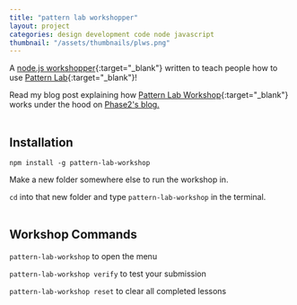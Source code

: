 ```yaml
---
title: "pattern lab workshopper"
layout: project
categories: design development code node javascript
thumbnail: "/assets/thumbnails/plws.png"
---
```


A [node.js workshopper](https://www.npmjs.com/package/pattern-lab-workshop){:target="_blank"} written to teach people how to use [Pattern Lab](http://patternlab.io){:target="_blank"}! 

Read my blog post explaining how [Pattern Lab Workshop](https://www.npmjs.com/package/pattern-lab-workshop){:target="_blank"} works under the hood on <a href='https://www.phase2technology.com/blog/building-pattern-lab-workshop/'>Phase2's blog.</a>
<br>
<br>

## Installation
`npm install -g pattern-lab-workshop`

Make a new folder somewhere else to run the workshop in.

`cd` into that new folder and type `pattern-lab-workshop` in the terminal.
<br>
<br>



## Workshop Commands
`pattern-lab-workshop` to open the menu

`pattern-lab-workshop verify` to test your submission

`pattern-lab-workshop reset` to clear all completed lessons
